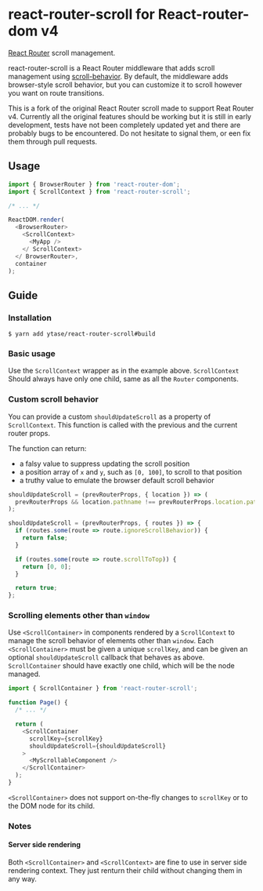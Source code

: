 # react-router-scroll for React-router-dom v4

[React Router](https://github.com/reactjs/react-router) scroll management.

react-router-scroll is a React Router middleware that adds scroll management using [scroll-behavior](https://github.com/taion/scroll-behavior). By default, the middleware adds browser-style scroll behavior, but you can customize it to scroll however you want on route transitions.

This is a fork of the original React Router scroll made to support Reat Router v4. Currently all the original features should be working but it is still in early development, tests have not been completely updated yet and there are probably bugs to be encountered. Do not hesitate to signal them, or een fix them through pull requests.

## Usage

```js
import { BrowserRouter } from 'react-router-dom';
import { ScrollContext } from 'react-router-scroll';

/* ... */

ReactDOM.render(
  <BrowserRouter>
    <ScrollContext>
      <MyApp />
    </ ScrollContext>
  </ BrowserRouter>,
  container
);
```

## Guide

### Installation

```shell
$ yarn add ytase/react-router-scroll#build
```

### Basic usage

Use the `ScrollContext` wrapper as in the example above. `ScrollContext` Should always have only one child, same as all the `Router` components.

### Custom scroll behavior

You can provide a custom `shouldUpdateScroll` as a property of `ScrollContext`. This function is called with the previous and the current router props.

The function can return:

- a falsy value to suppress updating the scroll position
- a position array of `x` and `y`, such as `[0, 100]`, to scroll to that position
- a truthy value to emulate the browser default scroll behavior

```js
shouldUpdateScroll = (prevRouterProps, { location }) => (
  prevRouterProps && location.pathname !== prevRouterProps.location.pathname
);

shouldUpdateScroll = (prevRouterProps, { routes }) => {
  if (routes.some(route => route.ignoreScrollBehavior)) {
    return false;
  }

  if (routes.some(route => route.scrollToTop)) {
    return [0, 0];
  }

  return true;
};
```

### Scrolling elements other than `window`

Use `<ScrollContainer>` in components rendered by a `ScrollContext` to manage the scroll behavior of elements other than `window`. Each `<ScrollContainer>` must be given a unique `scrollKey`, and can be given an optional `shouldUpdateScroll` callback that behaves as above. `ScrollContainer` should have exactly one child, which will be the node managed.

```js
import { ScrollContainer } from 'react-router-scroll';

function Page() {
  /* ... */

  return (
    <ScrollContainer
      scrollKey={scrollKey}
      shouldUpdateScroll={shouldUpdateScroll}
    >
      <MyScrollableComponent />
    </ScrollContainer>
  );
}
```

`<ScrollContainer>` does not support on-the-fly changes to `scrollKey` or to the DOM node for its child.

### Notes

#### Server side rendering

Both `<ScrollContainer>`  and `<ScrollContext>` are fine to use in server side rendering context. They just renturn their child without changing them in any way.
